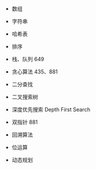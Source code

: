 - 数组
- 字符串
- 哈希表
- 排序

- 栈、队列
  649

- 贪心算法
  435、881

- 二分查找

- 二叉搜索树

- 深度优先搜索 Depth First Search

- 双指针
  881

- 回溯算法

- 位运算

- 动态规划
